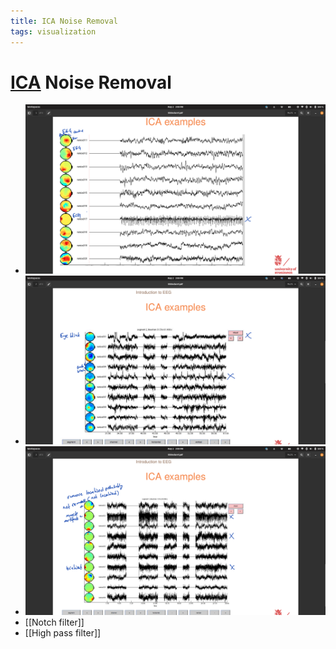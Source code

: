 ```yaml
---
title: ICA Noise Removal
tags: visualization
---
```


# [ICA](ICA.md) Noise Removal
- ![im](assets/Pasted%20Image%2020220502150936.png)
- ![im](assets/Pasted%20Image%2020220502150943.png)
- ![im](assets/Pasted%20Image%2020220502150951.png)
- [[Notch filter]]
- [[High pass filter]]








































































